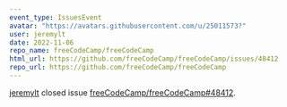 ```yaml
---
event_type: IssuesEvent
avatar: "https://avatars.githubusercontent.com/u/25011573?"
user: jeremylt
date: 2022-11-06
repo_name: freeCodeCamp/freeCodeCamp
html_url: https://github.com/freeCodeCamp/freeCodeCamp/issues/48412
repo_url: https://github.com/freeCodeCamp/freeCodeCamp
---
```


<a href='https://github.com/jeremylt' target='_blank'>jeremylt</a> closed issue <a href='https://github.com/freeCodeCamp/freeCodeCamp/issues/48412' target='_blank'>freeCodeCamp/freeCodeCamp#48412</a>.

<p>